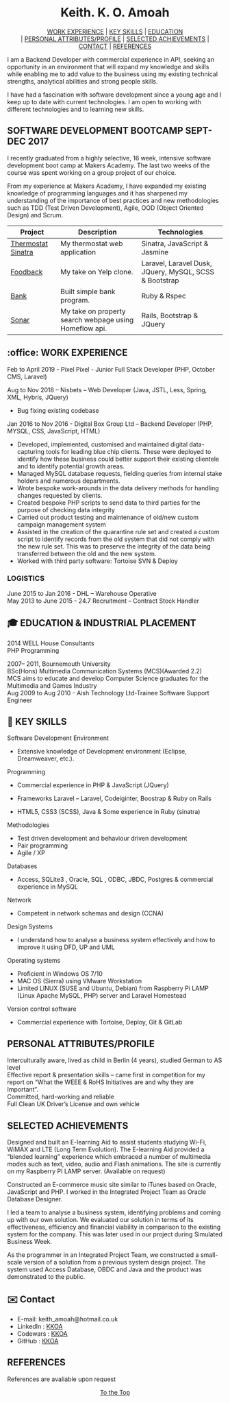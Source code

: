 <h1 align="center"><a id="top">Keith. K. O. Amoah</a></h1>
<p align="center">
<a href="#experience">WORK EXPERIENCE</a>
|  <a href="#skills">KEY SKILLS</a>
| <a href="#education">EDUCATION</a><br>
| <a href="#attributes"> PERSONAL ATTRIBUTES/PROFILE</a>
| <a href="#achievements">SELECTED ACHIEVEMENTS</a>
| <a href="#contact">CONTACT</a>
| <a href="#reference">REFERENCES</a>
</p>

I am a Backend Developer with commercial experience in API, seeking an opportunity in an environment that will expand my knowledge and skills while enabling me to add value to the business using my existing technical strengths, analytical abilities and strong people skills.

I have had a fascination with software development since a young age and I keep up to date with current technologies. I am open to working with different technologies and to learning new skills. 

<h2>SOFTWARE DEVELOPMENT BOOTCAMP SEPT-DEC 2017</h2>
I recently graduated from a highly selective, 16 week, intensive software development boot camp at Makers Academy. The last two weeks of the course was spent working on a group project of our choice. 

From my experience at Makers Academy, I have expanded my existing knowledge of programming languages and it has sharpened my understanding of the importance of best practices and new methodologies such as TDD (Test Driven Development), Agile, OOD (Object Oriented Design) and Scrum.



| Project   | Description | Technologies |
|---        |---          |---           |
| [Thermostat Sinatra](https://github.com/KKOA/thermostat-sinatra) | My thermostat web application | Sinatra, JavaScript &amp; Jasmine |
| [Foodback](https://github.com/KKOA/foodback) | My take on Yelp clone. | Laravel, Laravel Dusk, JQuery, MySQL, SCSS & Bootstrap |
| [Bank](https://github.com/KKOA/bank-tech-test) | Built simple bank program. | Ruby &amp; Rspec |
| [Sonar](https://github.com/KKOA/sonar-rails) | My take on property search webpage using Homeflow api. | Rails, Bootstrap & JQuery

<h2> :office: <a id="experience">WORK EXPERIENCE</a></h2>
Feb to  April 2019  - Pixel Pixel - Junior Full Stack Developer (PHP, October CMS, Laravel) 

Aug to Nov 2018 – Nisbets – Web Developer (Java, JSTL, Less, Spring, XML, Hybris, JQuery)
<ul><li>Bug fixing existing codebase</li></ul>
Jan 2016 to Nov 2016 - Digital Box Group Ltd – Backend Developer (PHP, MYSQL, CSS, JavaScript, HTML)
<ul>
<li>Developed, implemented, customised and maintained digital data-capturing tools for leading blue chip clients. These were deployed to identify how these business could better support their existing clientele and to identify potential growth areas.</li>
<li>Managed MySQL database requests, fielding queries from internal stake holders and numerous departments.</li>
<li>Wrote bespoke work-arounds in the data delivery methods for handling changes requested by clients.</li>
<li>Created bespoke PHP scripts to send data to third parties for the purpose of checking data integrity</li>
<li>Carried out product testing and maintenance of old/new custom campaign management system</li>
<li>Assisted in the creation of the quarantine rule set and created a custom script to identify records from the old system that did not comply with the new rule set. This was to preserve the integrity of the data being transferred between the old and the new system.</li>
<li>Worked with third party software: Tortoise SVN &amp; Deploy</li>
</ul>

<h3> LOGISTICS </h3>
<p>June 2015 to Jan 2016 - DHL – Warehouse Operative<br>
May 2013 to June 2015 - 24.7 Recruitment – Contract Stock Handler</p>

<h2><g-emoji alias="mortar_board" fallback-src="https://assets-cdn.github.com/images/icons/emoji/unicode/1f393.png" ios-version="6.0">🎓</g-emoji> <a id="education">EDUCATION & INDUSTRIAL PLACEMENT</a></h2>
<p>2014 WELL House Consultants<br>
PHP Programming</p>

2007– 2011, Bournemouth University<br>
BSc(Hons) Multimedia Communication Systems (MCS)(Awarded 2.2)<br>
MCS aims to educate and develop Computer Science graduates for the Multimedia and Games Industry<br>
Aug 2009 to Aug 2010 - Aish Technology Ltd-Trainee Software Support Engineer


<h2><g-emoji alias="book" fallback-src="https://assets-cdn.github.com/images/icons/emoji/unicode/1f4d6.png" ios-version="6.0">📖</g-emoji> <a id="skills">KEY SKILLS</a></h2>
Software Development Environment
<ul><li>Extensive knowledge of Development environment (Eclipse, Dreamweaver, etc.).</li></ul>
Programming
<ul><li>Commercial experience in PHP  &amp; JavaScript (JQuery)</li></ul>
<ul><li>Frameworks Laravel – Laravel, Codeiginter, Boostrap &amp; Ruby on Rails</li></ul>
<ul><li>HTML5, CSS3 (SCSS), Java &amp; Some experience in Ruby (sinatra)</li></ul>
Methodologies
<ul>
  <li>Test driven development and behaviour driven development</li>
  <li>Pair programming</li>
  <li>Agile / XP</li>
</ul>
Databases
<ul>
  <li>Access, SQLite3 , Oracle, SQL , ODBC, JBDC, Postgres &amp; commercial experience in MySQL</li>
</ul>
Network
<ul><li>Competent  in network schemas and design (CCNA)</li></ul>
Design Systems
<ul><li>I understand how to analyse a business system effectively and how to improve it using DFD, UP and UML</li></ul>
Operating systems
<ul>
  <li>Proficient in Windows OS 7/10
  <li> MAC OS (Sierra) using VMware Workstation</li>
  <li>Limited LINUX (SUSE and Ubuntu, Debian) from Raspberry Pi LAMP (Linux Apache MySQL, PHP) server and Laravel Homestead </li>
</ul>
Version control software
<ul><li>Commercial experience with Tortoise, Deploy, Git &amp; GitLab</li></ul>

<h2><a id="attributes">PERSONAL ATTRIBUTES/PROFILE</a></h2>
<p>Interculturally aware, lived as child in Berlin (4 years), studied German to AS level<br>
Effective report &amp; presentation skills – came first in competition for my report on “What the WEEE &amp; RoHS Initiatives are and why they are Important”.<br>
Committed, hard-working and reliable<br>
Full Clean UK Driver’s License and own vehicle
</p>

<h2><a id="achievements">SELECTED ACHIEVEMENTS</a></h2>
<p>Designed and built an E-learning Aid to assist students studying Wi-Fi, WiMAX and LTE (Long Term Evolution). The E-learning Aid provided a “blended learning” experience which embraced a number of multimedia modes such as text, video, audio and Flash animations. The site is currently on my Raspberry PI LAMP server. (Available on request)</p>

<p>Constructed an E-commerce music site similar to iTunes based on Oracle, JavaScript and PHP.  I worked in the Integrated Project Team as Oracle Database Designer.</p>

<p>I led a team to analyse a business system, identifying problems and coming up with our own solution. We evaluated our solution in terms of its effectiveness, efficiency and financial viability in comparison to the existing system for the company. This was later used in our project during Simulated Business Week.</p>

<p>As the programmer in an Integrated Project Team, we constructed a small-scale version of a solution from a previous system design project. The system used Access Database, OBDC and Java and the product was demonstrated to the public.</p>

<h2><g-emoji alias="email" fallback-src="https://assets-cdn.github.com/images/icons/emoji/unicode/2709.png" ios-version="6.0">✉️</g-emoji> <a id="contact">Contact</a></h2>
<ul>
  <li>E-mail: keith_amoah@hotmail.co.uk</li>
  <li>LinkedIn :
  <a href="https://www.linkedin.com/in/keith-amoah-96779b62/">KKOA</a> </li>
  <li> Codewars :
  <a href="https://www.codewars.com/users/KKOA">KKOA</a></li>
  <li> GitHub : <a href="https://github.com/KKOA">KKOA</a></li>
</ul>
<h2 id="reference">REFERENCES</h2>
References are avaliable upon request
<p align="center"><a href="#top"> To the Top </a></p>
